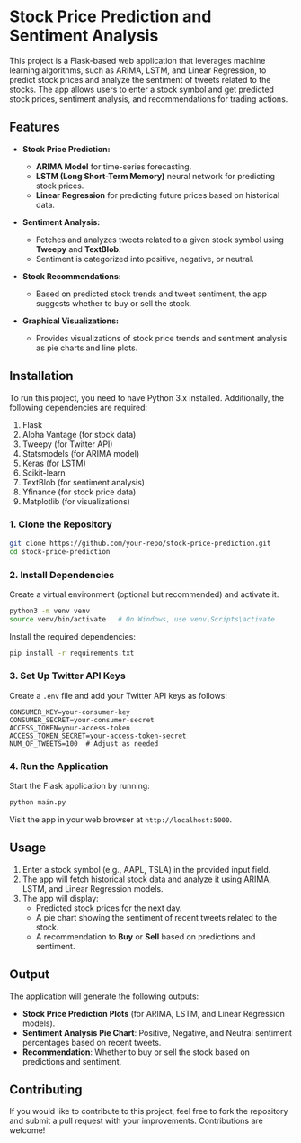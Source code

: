 # Stock Price Prediction and Sentiment Analysis

This project is a Flask-based web application that leverages machine learning algorithms, such as ARIMA, LSTM, and Linear Regression, to predict stock prices and analyze the sentiment of tweets related to the stocks. The app allows users to enter a stock symbol and get predicted stock prices, sentiment analysis, and recommendations for trading actions.

## Features

- **Stock Price Prediction:** 
  - **ARIMA Model** for time-series forecasting.
  - **LSTM (Long Short-Term Memory)** neural network for predicting stock prices.
  - **Linear Regression** for predicting future prices based on historical data.

- **Sentiment Analysis:** 
  - Fetches and analyzes tweets related to a given stock symbol using **Tweepy** and **TextBlob**.
  - Sentiment is categorized into positive, negative, or neutral.

- **Stock Recommendations:** 
  - Based on predicted stock trends and tweet sentiment, the app suggests whether to buy or sell the stock.

- **Graphical Visualizations:** 
  - Provides visualizations of stock price trends and sentiment analysis as pie charts and line plots.

## Installation

To run this project, you need to have Python 3.x installed. Additionally, the following dependencies are required:

1. Flask
2. Alpha Vantage (for stock data)
3. Tweepy (for Twitter API)
4. Statsmodels (for ARIMA model)
5. Keras (for LSTM)
6. Scikit-learn
7. TextBlob (for sentiment analysis)
8. Yfinance (for stock price data)
9. Matplotlib (for visualizations)

### 1. Clone the Repository

```bash
git clone https://github.com/your-repo/stock-price-prediction.git
cd stock-price-prediction
```

### 2. Install Dependencies

Create a virtual environment (optional but recommended) and activate it.

```bash
python3 -m venv venv
source venv/bin/activate   # On Windows, use venv\Scripts\activate
```

Install the required dependencies:

```bash
pip install -r requirements.txt
```

### 3. Set Up Twitter API Keys

Create a `.env` file and add your Twitter API keys as follows:

```
CONSUMER_KEY=your-consumer-key
CONSUMER_SECRET=your-consumer-secret
ACCESS_TOKEN=your-access-token
ACCESS_TOKEN_SECRET=your-access-token-secret
NUM_OF_TWEETS=100  # Adjust as needed
```

### 4. Run the Application

Start the Flask application by running:

```bash
python main.py
```

Visit the app in your web browser at `http://localhost:5000`.

## Usage

1. Enter a stock symbol (e.g., AAPL, TSLA) in the provided input field.
2. The app will fetch historical stock data and analyze it using ARIMA, LSTM, and Linear Regression models.
3. The app will display:
   - Predicted stock prices for the next day.
   - A pie chart showing the sentiment of recent tweets related to the stock.
   - A recommendation to **Buy** or **Sell** based on predictions and sentiment.

## Output

The application will generate the following outputs:

- **Stock Price Prediction Plots** (for ARIMA, LSTM, and Linear Regression models).
- **Sentiment Analysis Pie Chart**: Positive, Negative, and Neutral sentiment percentages based on recent tweets.
- **Recommendation**: Whether to buy or sell the stock based on predictions and sentiment.

## Contributing

If you would like to contribute to this project, feel free to fork the repository and submit a pull request with your improvements. Contributions are welcome!
